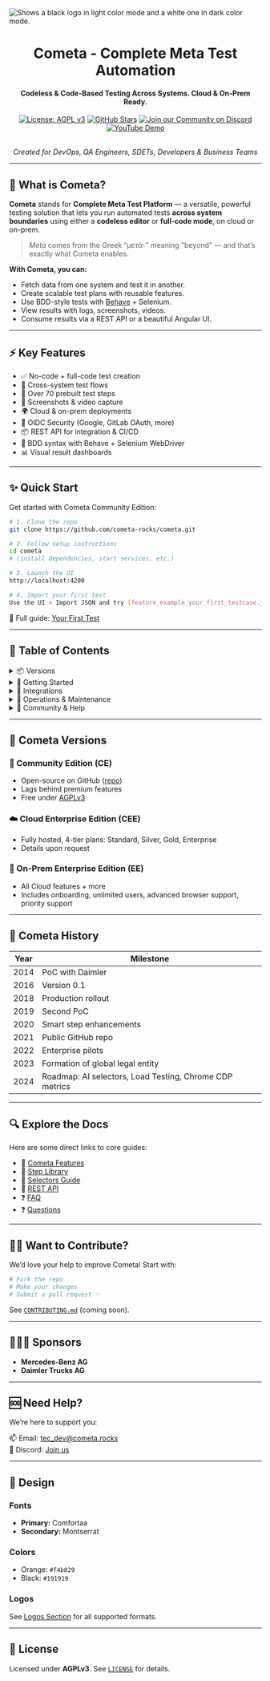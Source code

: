 <picture>
  <source media="(prefers-color-scheme: dark)" srcset="https://github.com/cometa-rocks/cometa_documentation/blob/main/img/logos/COMETAROCKS_LogoEslog_Y_W.png">
  <source media="(prefers-color-scheme: light)" srcset="https://github.com/cometa-rocks/cometa_documentation/blob/main/img/logos/COMETAROCKS_LogoEslog_Y_B.png">
  <img alt="Shows a black logo in light color mode and a white one in dark color mode." src="https://user-images.githubusercontent.com/25423296/163456779-a8556205-d0a5-45e2-ac17-42d089e3c3f8.png">
</picture>
<div align="center">
  <h1>Cometa - Complete Meta Test Automation</h1>
  <h4>Codeless & Code-Based Testing Across Systems. Cloud & On-Prem Ready.</h4>

  [![License: AGPL v3](https://img.shields.io/badge/License-AGPL%20v3-blue.svg?style=flat-square)](https://www.gnu.org/licenses/agpl-3.0.html)
  [![GitHub Stars](https://img.shields.io/github/stars/cometa-rocks/cometa?style=social)](https://github.com/cometa-rocks/cometa/stargazers)
  [![Join our Community on Discord](https://img.shields.io/discord/810822044367061042?label=Join%20our%20Community&logo=discord)](https://discord.gg/PUxt5bsRej)
  [![YouTube Demo](https://img.shields.io/badge/Watch-Demo-red?logo=youtube&style=flat-square)](https://www.youtube.com/watch?v=VIDEO_ID)



  <br/>
  <em>Created for DevOps, QA Engineers, SDETs, Developers & Business Teams</em>
</div>

---

## 🚀 What is Cometa?

**Cometa** stands for **Complete Meta Test Platform** — a versatile, powerful testing solution that lets you run automated tests **across system boundaries** using either a **codeless editor** or **full-code mode**, on cloud or on-prem.

> _Meta_ comes from the Greek “μετά-” meaning "beyond" — and that’s exactly what Cometa enables.

**With Cometa, you can:**
- Fetch data from one system and test it in another.
- Create scalable test plans with reusable features.
- Use BDD-style tests with [Behave](https://github.com/behave/behave) + Selenium.
- View results with logs, screenshots, videos.
- Consume results via a REST API or a beautiful Angular UI.

---

## ⚡ Key Features

- ✅ No-code + full-code test creation
- 🔁 Cross-system test flows
- 🧠 Over 70 prebuilt test steps
- 📸 Screenshots & video capture
- 🌍 Cloud & on-prem deployments
- 🔐 OIDC Security (Google, GitLab OAuth, more)
- 📦 REST API for integration & CI/CD
- 🧪 BDD syntax with Behave + Selenium WebDriver
- 📊 Visual result dashboards

---

## ✨ Quick Start

Get started with Cometa Community Edition:

```bash
# 1. Clone the repo
git clone https://github.com/cometa-rocks/cometa.git

# 2. Follow setup instructions
cd cometa
# (install dependencies, start services, etc.)

# 3. Launch the UI
http://localhost:4200

# 4. Import your first test
Use the UI > Import JSON and try [feature_example_your_first_testcase.json](examples/feature_example_your_first_testcase.json)
```

📖 Full guide: [Your First Test](#your-first-test)

---

## 🧭 Table of Contents

<details>
<summary>📦 Versions</summary>

- [Cometa Versions](main?tab=readme-ov-file#-cometa-versions)
- [Cometa History](#cometa-history)

</details>

<details>
<summary>🚀 Getting Started</summary>

- [Overview: 5W1H](#cometa-overview---5w1h)
- [What is a Testplan / Feature](#what-is-a-testplan-versus-feature)
- [Your First Test](#your-first-test)
- [All About Cometa Steps](#all-about-cometa-steps)
- [All About Selectors](#all-about-selectors)
- [Data Driven Testing (DDT)](#data-driven-testing-ddt)
- [Execute JavaScript](#execute-your-own-javascript)
- [Compare Values Across Systems](#compare-the-values-of-two-selectors-over-system-boundaries)
- [Create Sub-Features](#create-a-sub-features)
- [Upload & Download Files](#upload-and-download-files)
- [Step Timeouts](#step-timeouts)
</details>

<details>
<summary>🔌 Integrations</summary>

- [Integration with Webhooks](#integration-with-webhooks)
- [Integration with GitHub/GitLab](#integration-with-gitlab--github)
- [REST API](#rest-api)
</details>

<details>
<summary>🔐 Operations & Maintenance</summary>

- [Security](#security)
- [Housekeeping](#housekeeping)
</details>

<details>
<summary>💬 Community & Help</summary>

- [Sponsors](#sponsors)
- [Want to Help?](#want-to-help-with-cometa-development)
- [Need Help?](#you-are-stuck-and-need-some-help)
- [Design, Fonts & Logos](#design)
</details>

---

## 🔀 Cometa Versions

### 🧪 Community Edition (CE)
- Open-source on GitHub ([repo](https://github.com/cometa-rocks/cometa))
- Lags behind premium features
- Free under [AGPLv3](#license)

### ☁️ Cloud Enterprise Edition (CEE)
- Fully hosted, 4-tier plans: Standard, Silver, Gold, Enterprise
- Details upon request

### 🏢 On-Prem Enterprise Edition (EE)
- All Cloud features + more
- Includes onboarding, unlimited users, advanced browser support, priority support

---

## 📜 Cometa History

| Year | Milestone |
|------|-----------|
| 2014 | PoC with Daimler |
| 2016 | Version 0.1 |
| 2018 | Production rollout |
| 2019 | Second PoC |
| 2020 | Smart step enhancements |
| 2021 | Public GitHub repo |
| 2022 | Enterprise pilots |
| 2023 | Formation of global legal entity |
| 2024 | Roadmap: AI selectors, Load Testing, Chrome CDP metrics |

---

## 🔍 Explore the Docs

Here are some direct links to core guides:

- 🧱 [Cometa Features](docs/cometa_features.md)
- 🧩 [Step Library](docs/cometa_actions.md)
- 🧠 [Selectors Guide](docs/css-xpath.md)
- 🔧 [REST API](docs/REST-API.md)
- ❓ [FAQ](FAQ.md)
- ❓ [Questions](questions.md)

---

## 🧑‍💻 Want to Contribute?

We’d love your help to improve Cometa! Start with:
```bash
# Fork the repo
# Make your changes
# Submit a pull request ✨
```
See [`CONTRIBUTING.md`](CONTRIBUTING.md) (coming soon).

---

## 🧑‍🤝‍🧑 Sponsors

- **Mercedes-Benz AG**
- **Daimler Trucks AG**

---

## 🆘 Need Help?

We’re here to support you:

📫 Email: [tec_dev@cometa.rocks](mailto:tec_dev@cometa.rocks)  
💬 Discord: [Join us](https://discord.gg/e3uBKHhKW5)

---

## 🎨 Design

### Fonts
- **Primary:** Comfortaa
- **Secondary:** Montserrat

### Colors
- Orange: `#f4b829`
- Black: `#191919`

### Logos
See [Logos Section](#design) for all supported formats.

---

## 📄 License

Licensed under **AGPLv3**. See [`LICENSE`](https://github.com/cometa-rocks/cometa_documentation/blob/main/LICENSE) for details.
